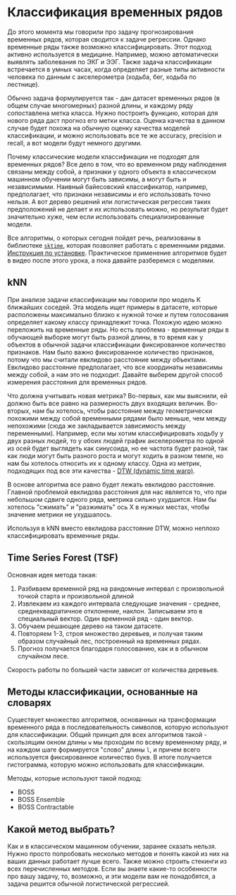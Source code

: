# Классификация временных рядов

До этого момента мы говорили про задачу прогнозирования временных рядов, которая сводится к задаче регрессии. Однако временные ряды также возможно классифицировать. Этот подход активно используется в медицине. Например, можно автоматически выявлять заболевания по ЭКГ и ЭЭГ. Также задача классификации встречается в умных часах, когда определяет разные типы активности человека по данным с акселерометра (ходьба, бег, ходьба по лестнице).

Обычно задача формулируется так - дан датасет временных рядов (в общем случае многомерных) разной длины, и каждому ряду сопоставлена метка класса. Нужно построить функцию, которая для нового ряда даст прогноз его метки класса. Оценка качества в данном случае будет похожа на обычную оценку качества моделей классификации, и можно использовать все те же accuracy, precision и recall, а вот модели будут немного другими.

Почему классические модели классификации не подходят для временных рядов? Все дело в том, что во временном ряду наблюдения связаны между собой, а признаки у одного объекта в классическом машинном обучении могут быть зависимы, а могут быть и независимыми. Наивный байесовский классификатор, например, предполагает, что признаки независимы и его использовать точно нельзя. А вот дерево решений или логистическая регрессия таких предположений не делает и их использовать можно, но результат будет значительно хуже, чем если использовать специализированные модели.

Все алгоритмы, о которых сегодня пойдет речь, реализованы в библиотеке [`sktime`](https://www.sktime.org/en/stable/), которая позволяет работать с временными рядами. [Инструкция по установке](https://www.sktime.org/en/stable/installation.html). Практическое применение алгоритмов будет в видео после этого урока, а пока давайте разберемся с моделями.

## kNN

При анализе задачи классификации мы говорили про модель K ближайших соседей. Эта модель ищет примеры в датасете, которые расположены максимально близко к нужной точке и путем голосования определяет какому классу принадлежит точка. Похожую идею можно переложить на временные ряды. Но есть проблема - временные ряды в обучающей выборке могут быть разной длины, в то время как у объектов в обычной задачи классификации фиксированное количество признаков. Нам было важно фиксированное количество признаков, потому что мы считали евклидово расстояние между объектами. Евклидово расстояние предполагает, что все координаты независимы между собой, а нам это не подходит. Давайте выберем другой способ измерения расстояния для временных рядов.

Что должна учитывать новая метрика? Во-первых, как мы выяснили, ей должно быть все равно на размерность двух входящих величин. Во-вторых, нам бы хотелось, чтобы расстояние между геометрически похожими между собой временными рядами было меньше, чем между непохожими (сюда же закладывается зависимость между переменными). Например, если мы хотим классифицировать ходьбу у двух разных людей, то у обоих людей график акселерометра по одной из осей будет выглядеть как синусоида, но ее частота будет разной, так как люди могут быть разного роста и могут ходить в разном темпе, но нам бы хотелось относить их к одному классу. Одна из метрик, подходящих под все эти качества - [DTW (dynamic time warp)](https://ru.wikipedia.org/wiki/%D0%90%D0%BB%D0%B3%D0%BE%D1%80%D0%B8%D1%82%D0%BC_%D0%B4%D0%B8%D0%BD%D0%B0%D0%BC%D0%B8%D1%87%D0%B5%D1%81%D0%BA%D0%BE%D0%B9_%D1%82%D1%80%D0%B0%D0%BD%D1%81%D1%84%D0%BE%D1%80%D0%BC%D0%B0%D1%86%D0%B8%D0%B8_%D0%B2%D1%80%D0%B5%D0%BC%D0%B5%D0%BD%D0%BD%D0%BE%D0%B9_%D1%88%D0%BA%D0%B0%D0%BB%D1%8B).

В основе алгоритма все равно будет лежать евклидово расстояние. Главной проблемой евклидова расстояния для нас является то, что при небольшом сдвиге одного ряда, метрика сильно ухудшится. Нам бы хотелось "сжимать" и "разжимать" ось X в нужных местах, чтобы значение метрики не ухудшалось.

Используя в kNN вместо евклидова расстояние DTW, можно неплохо классифицировать временные ряды.

## Time Series Forest (TSF)

Основная идея метода такая:

1. Разбиваем временной ряд на рандомные интервал с произвольной точкой старта и произвольной длиной
2. Извлекаем из каждого интервала следующие значения - среднее, среднеквадратичное отклонение, наклон. Записываем это в специальный вектор. Один временной ряд - один вектор.
3. Обучаем решающее дерево на таком датасете.
4. Повторяем 1-3, строя множество деревьев, и получая таким образом случайный лес, построенный на временных рядах.
5. Прогноз получается благодаря голосованию, как и в обычном случайном лесе.

Скорость работы по большей части зависит от количества деревьев.

## Методы классификации, основанные на словарях

Существует множество алгоритмов, основанных на трансформации временного ряда в последовательность символов, которую используют для классификации. Общий принцип для всех алгоритмов такой - скользящим окном длины `w` мы проходим по всему временному ряду, и на каждом шаге формируется "слово" длины `l`, и причем всего используется фиксированное количество букв. В итоге получается гистограмма, которую можно использовать для классификации.

Методы, которые используют такой подход:

- BOSS
- BOSS Ensemble
- BOSS Contractable

## Какой метод выбрать?

Как и в классическом машинном обучении, заранее сказать нельзя. Нужно просто попробовать несколько методов и понять какой из них на ваших данных работает лучше всего. Также можно строить стекинги из всех перечисленных методов. Если вы знаете какие-то особенности про вашу задачу, то, возможно, и эти модели вам не понадобятся, а задача решится обычной логистической регрессией.
